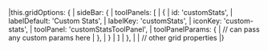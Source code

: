 <framework-specific-section frameworks="vue">
<snippet transform={false}>
|this.gridOptions: {
|    sideBar: {
|        toolPanels: [
|            {
|                id: 'customStats',
|                labelDefault: 'Custom Stats',
|                labelKey: 'customStats',
|                iconKey: 'custom-stats',
|                toolPanel: 'customStatsToolPanel',
|                toolPanelParams: {
|                    // can pass any custom params here
|                },
|            }
|        ]
|    },
|
|    // other grid properties
|}
</snippet>
</framework-specific-section>